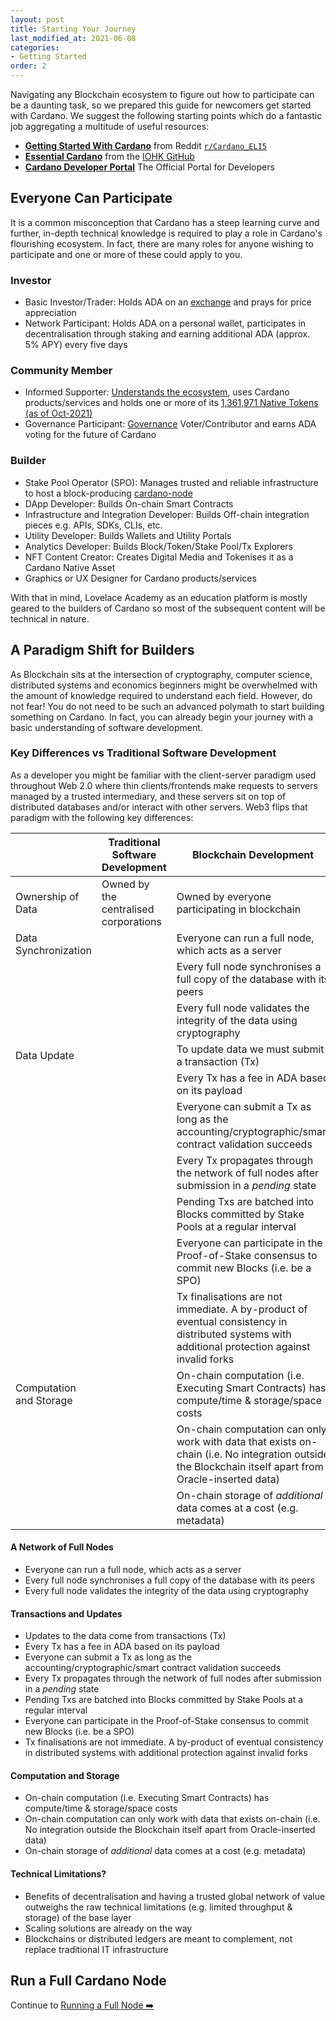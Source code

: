 ```yaml
---
layout: post
title: Starting Your Journey
last_modified_at: 2021-06-08
categories:
- Getting Started
order: 2
---
```


Navigating any Blockchain ecosystem to figure out how to participate can be a daunting task, so we prepared this guide for newcomers get started with Cardano. We suggest the following starting points which do a fantastic job aggregating a multitude of useful resources:
- [**Getting Started With Cardano**](https://www.reddit.com/r/Cardano_ELI5/wiki/index#wiki_getting_started_with_cardano) from Reddit [`r/Cardano_ELI5`](https://www.reddit.com/r/Cardano_ELI5)
- [**Essential Cardano**](https://github.com/input-output-hk/essential-cardano/blob/main/essential-cardano-list.md) from the [IOHK GitHub](https://github.com/input-output-hk)
- [**Cardano Developer Portal**](https://developers.cardano.org/) The Official Portal for Developers

## Everyone Can Participate
It is a common misconception that Cardano has a steep learning curve and further, in-depth technical knowledge is required to play a role in Cardano's flourishing ecosystem. In fact, there are many roles for anyone wishing to participate and one or more of these could apply to you. 

### Investor
- Basic Investor/Trader: Holds ADA on an [exchange](https://coinmarketcap.com/currencies/cardano/markets/) and prays for price appreciation 
- Network Participant: Holds ADA on a personal wallet, participates in decentralisation through staking and earning additional ADA (approx. 5% APY) every five days

### Community Member
- Informed Supporter: [Understands the ecosystem](https://github.com/input-output-hk/essential-cardano/blob/main/essential-cardano-list.md), uses Cardano products/services and holds one or more of its [1,361,971 Native Tokens (as of Oct-2021)](https://pool.pm/tokens)
- Governance Participant: [Governance](https://cardano.org/governance/) Voter/Contributor and earns ADA voting for the future of Cardano

### Builder
- Stake Pool Operator (SPO): Manages trusted and reliable infrastructure to host a block-producing [cardano-node](https://github.com/input-output-hk/cardano-node/)
- DApp Developer: Builds On-chain Smart Contracts
- Infrastructure and Integration Developer: Builds Off-chain integration pieces e.g. APIs, SDKs, CLIs, etc.
- Utility Developer: Builds Wallets and Utility Portals
- Analytics Developer: Builds Block/Token/Stake Pool/Tx Explorers 
- NFT Content Creator: Creates Digital Media and Tokenises it as a Cardano Native Asset
- Graphics or UX Designer for Cardano products/services

With that in mind, Lovelace Academy as an education platform is mostly geared to the builders of Cardano so most of the subsequent content will be technical in nature. 

## A Paradigm Shift for Builders
As Blockchain sits at the intersection of cryptography, computer science, distributed systems and economics beginners might be overwhelmed with the amount of knowledge required to understand each field. However, do not fear! You do not need to be such an advanced polymath to start building something on Cardano. In fact, you can already begin your journey with a basic understanding of software development.

### Key Differences vs Traditional Software Development
As a developer you might be familiar with the client-server paradigm used throughout Web 2.0 where thin clients/frontends make requests to servers managed by a trusted intermediary, and these servers sit on top of distributed databases and/or interact with other servers. Web3 flips that paradigm with the following key differences:

|   | Traditional Software Development  | Blockchain  Development   |
|---|---|---|
| Ownership of Data   | Owned by the centralised corporations  | Owned by everyone participating in blockchain |
|Data Synchronization   |   |Everyone can run a full node, which acts as a server  |
|   |   | Every full node synchronises a full copy of the database with its peers  |
|   |   | Every full node validates the integrity of the data using cryptography  |
| Data Update  |   | To update data we must submit a transaction (Tx) |
|   |   | Every Tx has a fee in ADA based on its payload  |
|   |   | Everyone can submit a Tx as long as the accounting/cryptographic/smart contract validation succeeds  |
|   |   | Every Tx propagates through the network of full nodes after submission in a _pending_ state |
|   |   | Pending Txs are batched into Blocks committed by Stake Pools at a regular interval  |
|   |   | Everyone can participate in the Proof-of-Stake consensus to commit new Blocks (i.e. be a SPO)  |
|   |   | Tx finalisations are not immediate. A by-product of eventual consistency in distributed systems with additional protection against invalid forks  |
| Computation and Storage  |   | On-chain computation (i.e. Executing Smart Contracts) has compute/time & storage/space costs  |
|   |   | On-chain computation can only work with data that exists on-chain (i.e. No integration outside the Blockchain itself apart from Oracle-inserted data)  |
|   |   | On-chain storage of _additional_ data comes at a cost (e.g. metadata)  |


#### A Network of Full Nodes
- Everyone can run a full node, which acts as a server
- Every full node synchronises a full copy of the database with its peers
- Every full node validates the integrity of the data using cryptography

#### Transactions and Updates
- Updates to the data come from transactions (Tx)
- Every Tx has a fee in ADA based on its payload
- Everyone can submit a Tx as long as the accounting/cryptographic/smart contract validation succeeds
- Every Tx propagates through the network of full nodes after submission in a _pending_ state
- Pending Txs are batched into Blocks committed by Stake Pools at a regular interval
- Everyone can participate in the Proof-of-Stake consensus to commit new Blocks (i.e. be a SPO)
- Tx finalisations are not immediate. A by-product of eventual consistency in distributed systems with additional protection against invalid forks

#### Computation and Storage
- On-chain computation (i.e. Executing Smart Contracts) has compute/time & storage/space costs 
- On-chain computation can only work with data that exists on-chain (i.e. No integration outside the Blockchain itself apart from Oracle-inserted data)
- On-chain storage of _additional_ data comes at a cost (e.g. metadata)

#### Technical Limitations?
- Benefits of decentralisation and having a trusted global network of value outweighs the raw technical limitations (e.g. limited throughput & storage) of the base layer
- Scaling solutions are already on the way
- Blockchains or distributed ledgers are meant to complement, not replace traditional IT infrastructure

## Run a Full Cardano Node

Continue to [Running a Full Node ➡️](https://learn.lovelace.academy/getting-started/running-a-full-node/)